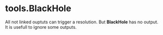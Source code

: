 # tools.BlackHole


All not  linked ouptuts can  trigger a resolution.  But __BlackHole__
has no output. It is usefull to ignore some outputs.
